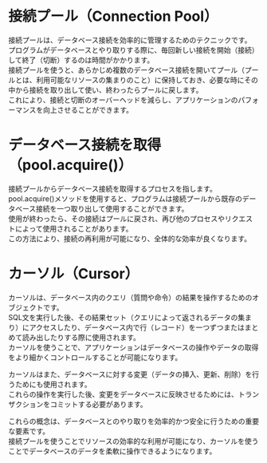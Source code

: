 # 接続プール（Connection Pool）
接続プールは、データベース接続を効率的に管理するためのテクニックです。  
プログラムがデータベースとやり取りする際に、毎回新しい接続を開始（接続）して終了（切断）するのは時間がかかります。  
接続プールを使うと、あらかじめ複数のデータベース接続を開いてプール（プールとは、利用可能なリソースの集まりのこと）に保持しておき、必要な時にその中から接続を取り出して使い、終わったらプールに戻します。  
これにより、接続と切断のオーバーヘッドを減らし、アプリケーションのパフォーマンスを向上させることができます。

# データベース接続を取得（pool.acquire()）
接続プールからデータベース接続を取得するプロセスを指します。  
pool.acquire()メソッドを使用すると、プログラムは接続プールから既存のデータベース接続を一つ取り出して使用することができます。  
使用が終わったら、その接続はプールに戻され、再び他のプロセスやリクエストによって使用されることがあります。  
この方法により、接続の再利用が可能になり、全体的な効率が良くなります。  

# カーソル（Cursor）
カーソルは、データベース内のクエリ（質問や命令）の結果を操作するためのオブジェクトです。  
SQL文を実行した後、その結果セット（クエリによって返されるデータの集まり）にアクセスしたり、データベース内で行（レコード）を一つずつまたはまとめて読み出したりする際に使用されます。  
カーソルを使うことで、アプリケーションはデータベースの操作やデータの取得をより細かくコントロールすることが可能になります。  
  
カーソルはまた、データベースに対する変更（データの挿入、更新、削除）を行うためにも使用されます。  
これらの操作を実行した後、変更をデータベースに反映させるためには、トランザクションをコミットする必要があります。  
  
これらの概念は、データベースとのやり取りを効率的かつ安全に行うための重要な要素です。  
接続プールを使うことでリソースの効率的な利用が可能になり、カーソルを使うことでデータベースのデータを柔軟に操作できるようになります。  
